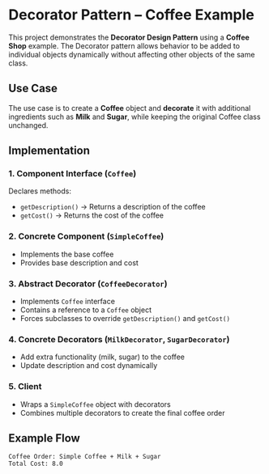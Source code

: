 # Decorator Pattern – Coffee Example

This project demonstrates the **Decorator Design Pattern** using a **Coffee Shop** example. The Decorator pattern allows behavior to be added to individual objects dynamically without affecting other objects of the same class.

## Use Case

The use case is to create a **Coffee** object and **decorate** it with additional ingredients such as **Milk** and **Sugar**, while keeping the original Coffee class unchanged.

## Implementation

### 1. Component Interface (`Coffee`)
Declares methods:
- `getDescription()` → Returns a description of the coffee
- `getCost()` → Returns the cost of the coffee

### 2. Concrete Component (`SimpleCoffee`)
- Implements the base coffee
- Provides base description and cost

### 3. Abstract Decorator (`CoffeeDecorator`)
- Implements `Coffee` interface
- Contains a reference to a `Coffee` object
- Forces subclasses to override `getDescription()` and `getCost()`

### 4. Concrete Decorators (`MilkDecorator`, `SugarDecorator`)
- Add extra functionality (milk, sugar) to the coffee
- Update description and cost dynamically

### 5. Client
- Wraps a `SimpleCoffee` object with decorators
- Combines multiple decorators to create the final coffee order

## Example Flow

```
Coffee Order: Simple Coffee + Milk + Sugar
Total Cost: 8.0
```
